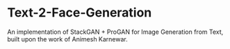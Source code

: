 # Text-2-Face-Generation
An implementation of StackGAN + ProGAN for Image Generation from Text, built upon the work of Animesh Karnewar.
